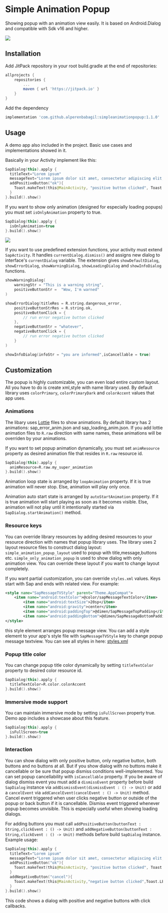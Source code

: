 # Simple Animation Popup
Showing popup with an animation view easily. It is based on Android.Dialog and compatible with Sdk v16 and higher.

![](https://media.giphy.com/media/VcxL0025VcDPVpLWsQ/giphy.gif)

## Installation
Add JitPack repository in your root build.gradle at the end of repositories:
```gradle
allprojects {
	repositories {
		...
		maven { url 'https://jitpack.io' }
	}
}
```
Add the dependency
```gradle
implementation 'com.github.alperenbabagil:simpleanimationpopup:1.1.0'
```

## Usage
A demo app also included in the project. Basic use cases and implementations showed in it.

Basically in your Activity implement like this:
```kotlin
SapDialog(this).apply {
  titleText="Lorem ipsum"
  messageText="Lorem ipsum dolor sit amet, consectetur adipiscing elit, sed do eiusmod"
  addPositiveButton("ok"){
    Toast.makeText(this@MainActivity, "positive button clicked", Toast.LENGTH_SHORT).show()
  }
}.build().show()
```

If you want to show only animation (designed for especially loading popups) you must set `isOnlyAnimation` property to true.
```kotlin
SapDialog(this).apply {
  isOnlyAnimation=true
}.build().show()
```
![](https://media.giphy.com/media/eGsR8bv3VNM40iKYK7/giphy.gif)

If you want to use predefined extension functions, your activity must extend `SapActivity`. It handles `currentDialog.dismiss()` and assigns new dialog to interface's `currentDialog` variable. The extension gives `showDefaultDialog`, `showErrorDialog`, `showWarningDialog`, `showLoadingDialog` and `showInfoDialog` functions.
```kotlin
showWarningDialog(
    warningStr = "This is a warning string",
    positiveButtonStr =  "Wow, I'm warned"
)
```
```kotlin
showErrorDialog(titleRes = R.string.dangerous_error,
    positiveButtonStrRes = R.string.ok,
    positiveButtonClick = {
        // run error negative button clicked
    },
    negativeButtonStr = "whatever",
    negativeButtonClick = {
        // run error negative button clicked
    }
)
```
```kotlin
showInfoDialog(infoStr = "you are informed",isCancellable = true)
```

## Customization
The popup is highly customizable, you can even load entire custom layout. All you have to do is create xml,style with name library used. By default library uses `colorPrimary`, `colorPrimaryDark` and `colorAccent` values that app uses.

### Animations
The libary uses [Lottie](https://lottiefiles.com/) files to show animations. By default library has 2 animations: sap_error_anim.json and sap_loading_anim.json. If you add lottie animation files to `R.raw` direction with same names, these animations will be overriden by your animations. 

If you want to set popup animation dynamically, you must set `animResource` property as desired animation file that resides in `R.raw` resource id.  
```kotlin
SapDialog(this).apply {
  animResource=R.raw.my_super_animation
}.build().show()
```
Animation loop state is arranged by `loopAnimation` property. If it is true animation will never stop. Else, animation will play only once.

Animation auto start state is arranged by `autoStartAnimation` property. If it is true animation will start playing as soon as it becomes visible. Else, animation will not play until it intentionally started via `SapDialog.startAnimation()` method.

### Resource keys
You can override library resources by adding desired resources to your resource direction with names that popup library uses.
The library uses 2 layout resource files to construct dialog layout: `simple_animation_popup_layout` used to popup with title,message,buttons etc. `simple_only_animation_popup` is used to show dialog with only animation view. You can override these layout if you want to change layout completely.

If you want partial customization, you can override `styles.xml` values. Keys start with Sap and ends with related view. For example:
```xml
<style name="SapMessageTVStyle" parent="Theme.AppCompat">
	<item name="android:textColor">@color/sapMessageTextColor</item>
        <item name="android:textSize">20sp</item>
        <item name="android:gravity">center</item>
        <item name="android:paddingTop">@dimen/SapMessageTopPadding</item>
        <item name="android:paddingBottom">@dimen/SapMessageBottomPadding</item>
</style>
```
this style element arranges popup message view. You can add a style element to your app's style file with `SapMessageTVStyle` key to change popup message textview. You can see all styles in here: [styles.xml](https://github.com/alperenbabagil/simpleanimationpopup/blob/master/simpleanimationpopuplibrary/src/main/res/values/styles.xml)

### Popup title color
You can change popup title color dynamically by setting `titleTextColor` property to desired color resource id.
```kotlin
SapDialog(this).apply {
  titleTextColor=R.color.colorAccent
}.build().show()
```

### Immersive mode support
You can maintain immersive mode by setting `isFullScreen` property true. Demo app includes a showcase about this feature.
```kotlin
SapDialog(this).apply {
  isFullScreen=true
}.build().show()
```

### Interaction

You can show dialog with only positive button, only negative button, both buttons and no buttons at all. But if you show dialog  with no buttons make it cancellable or be sure that popup dismiss conditions well-implemented. You can set popup cancellability with `isCancellable` property. If you be aware of dialog dismiss event you must add a `dismissEvent` property before build `SapDialog` instance via `addDismissEvent(dismissEvent : () -> Unit)` or add a `cancelEvent` via `addCancelEvent(cancelEvent : () -> Unit)` method. Cancel event triggered when user clicks negative button or outside of the popup or back button if it is cancellable. Dismiss event triggered whenever popup becomes unvisible. This is especially useful when showing loading dialogs.

For adding buttons you must call `addPositiveButton(buttonText : String,clickEvent : () -> Unit)` and `addNegativeButton(buttonText : String,clickEvent : () -> Unit)` methods before build `SapDialog` instance. Example usage:

```kotlin
SapDialog(this).apply {
  titleText="Lorem ipsum"
  messageText="Lorem ipsum dolor sit amet, consectetur adipiscing elit, sed do eiusmod"
  addPositiveButton("ok"){
    Toast.makeText(this@MainActivity, "positive button clicked", Toast.LENGTH_SHORT).show()
  }
  addNegativeButton("cancel"){
    Toast.makeText(this@MainActivity,"negative button clicked",Toast.LENGTH_SHORT).show()
  }
}.build().show()
```

This code shows a dialog with positive and negative buttons with click callbacks. 


		    
		    



